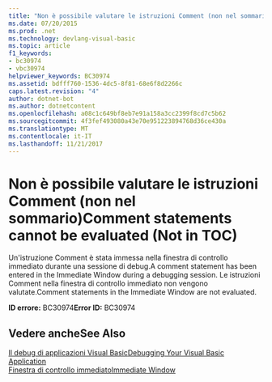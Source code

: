```yaml
---
title: "Non è possibile valutare le istruzioni Comment (non nel sommario)"
ms.date: 07/20/2015
ms.prod: .net
ms.technology: devlang-visual-basic
ms.topic: article
f1_keywords:
- bc30974
- vbc30974
helpviewer_keywords: BC30974
ms.assetid: bdfff760-1536-4dc5-8f81-68e6f8d2266c
caps.latest.revision: "4"
author: dotnet-bot
ms.author: dotnetcontent
ms.openlocfilehash: a08c1c649bf8eb7e91a158a3cc2399f8cd7c5b62
ms.sourcegitcommit: 4f3fef493080a43e70e951223894768d36ce430a
ms.translationtype: MT
ms.contentlocale: it-IT
ms.lasthandoff: 11/21/2017
---
```

# <a name="comment-statements-cannot-be-evaluated-not-in-toc"></a><span data-ttu-id="00e3d-102">Non è possibile valutare le istruzioni Comment (non nel sommario)</span><span class="sxs-lookup"><span data-stu-id="00e3d-102">Comment statements cannot be evaluated (Not in TOC)</span></span>
<span data-ttu-id="00e3d-103">Un'istruzione Comment è stata immessa nella finestra di controllo immediato durante una sessione di debug.</span><span class="sxs-lookup"><span data-stu-id="00e3d-103">A comment statement has been entered in the Immediate Window during a debugging session.</span></span> <span data-ttu-id="00e3d-104">Le istruzioni Comment nella finestra di controllo immediato non vengono valutate.</span><span class="sxs-lookup"><span data-stu-id="00e3d-104">Comment statements in the Immediate Window are not evaluated.</span></span>  
  
 <span data-ttu-id="00e3d-105">**ID errore:** BC30974</span><span class="sxs-lookup"><span data-stu-id="00e3d-105">**Error ID:** BC30974</span></span>  
  
## <a name="see-also"></a><span data-ttu-id="00e3d-106">Vedere anche</span><span class="sxs-lookup"><span data-stu-id="00e3d-106">See Also</span></span>  
 [<span data-ttu-id="00e3d-107">Il debug di applicazioni Visual Basic</span><span class="sxs-lookup"><span data-stu-id="00e3d-107">Debugging Your Visual Basic Application</span></span>](../../visual-basic/developing-apps/debugging.md)  
 [<span data-ttu-id="00e3d-108">Finestra di controllo immediato</span><span class="sxs-lookup"><span data-stu-id="00e3d-108">Immediate Window</span></span>](/visualstudio/ide/reference/immediate-window)
